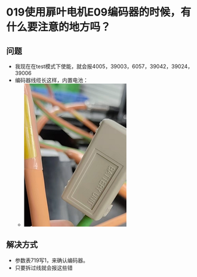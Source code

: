# 019使用扉叶电机E09编码器的时候，有什么要注意的地方吗？
## 问题
- 我现在在test模式下使能，就会报4005，39003，6057，39042，39024，39006
- 编码器线缆长这样，内置电池：
    - ![Img](./FILES/019使用扉叶电机E09编码器的时候，有什么要注意的地方吗？.md/img-20220627220752.png)

## 解决方式
- 参数表719写1，来确认编码器。
- 只要拆过线就会报这些错